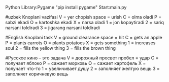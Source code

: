 Python Library:Pygame "pip install pygame"
Start:main.py

#uzbek Knoplani vazifasi
V = yer chopish
space = urish
C = olma oladi
P = sabzi ekadi
O = kartoshka ekadi
X = narsa oladi
1 = jon kopaytiradi 
2 = sariq narsani toldiradi 
3 = jigarang narsani toldiradi

#English Knoplani task
V = ground clearance
space = hit
C = gets an apple
P = plants carrots
O = plants potatoes
X = gets something
1 = increases soul
2 = fills the yellow thing
3 = fills the brown thing

#Русское кино – это задача
V = дорожный просвет
пробел = удар
C = получает яблоко
P = сажает морковь
O = сажает картофель
X = получает что-то
1 = увеличивает душу
2 = заполняет желтую вещь
3 = заполняет коричневую вещь
